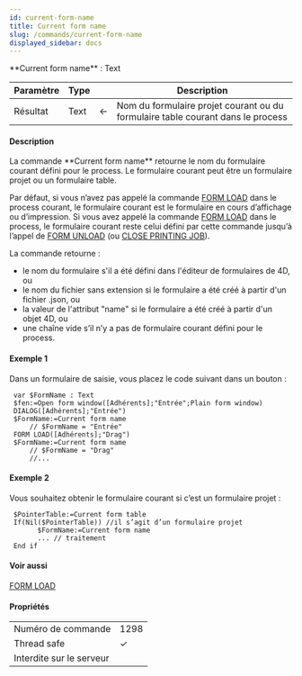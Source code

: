 ```yaml
---
id: current-form-name
title: Current form name
slug: /commands/current-form-name
displayed_sidebar: docs
---
```


<!--REF #_command_.Current form name.Syntax-->**Current form name**  : Text<!-- END REF-->
<!--REF #_command_.Current form name.Params-->
| Paramètre | Type |  | Description |
| --- | --- | --- | --- |
| Résultat | Text | &#8592; | Nom du formulaire projet courant ou du formulaire table courant dans le process |

<!-- END REF-->

#### Description 

<!--REF #_command_.Current form name.Summary-->La commande **Current form name** retourne le nom du formulaire courant défini pour le process.<!-- END REF--> Le formulaire courant peut être un formulaire projet ou un formulaire table. 

Par défaut, si vous n’avez pas appelé la commande [FORM LOAD](../commands/form-load.md) dans le process courant, le formulaire courant est le formulaire en cours d’affichage ou d’impression. Si vous avez appelé la commande [FORM LOAD](../commands/form-load.md) dans le process, le formulaire courant reste celui défini par cette commande jusqu’à l’appel de [FORM UNLOAD](form-unload.md) (ou [CLOSE PRINTING JOB](close-printing-job.md)).

La commande retourne :

* le nom du formulaire s'il a été défini dans l'éditeur de formulaires de 4D, ou
* le nom du fichier sans extension si le formulaire a été créé à partir d'un fichier .json, ou
* la valeur de l'attribut "name" si le formulaire a été créé à partir d'un objet 4D, ou
* une chaîne vide s’il n’y a pas de formulaire courant défini pour le process.

#### Exemple 1 

Dans un formulaire de saisie, vous placez le code suivant dans un bouton :

```4d
 var $FormName : Text
 $fen:=Open form window([Adhérents];"Entrée";Plain form window)
 DIALOG([Adhérents];"Entrée")
 $FormName:=Current form name
     // $FormName = "Entrée"
 FORM LOAD([Adhérents];"Drag")
 $FormName:=Current form name
     // $FormName = "Drag"
     //...
```

#### Exemple 2 

Vous souhaitez obtenir le formulaire courant si c’est un formulaire projet :

```4d
 $PointerTable:=Current form table
 If(Nil($PointerTable)) //il s’agit d’un formulaire projet
       $FormName:=Current form name
       ... // traitement
 End if
```

#### Voir aussi 

[FORM LOAD](../commands/form-load.md)  

#### Propriétés
|  |  |
| --- | --- |
| Numéro de commande | 1298 |
| Thread safe | &check; |
| Interdite sur le serveur ||


